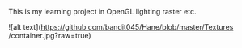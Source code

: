 This is my learning project in OpenGL lighting raster etc.

![alt text](https://github.com/bandit045/Hane/blob/master/Textures
/container.jpg?raw=true)
